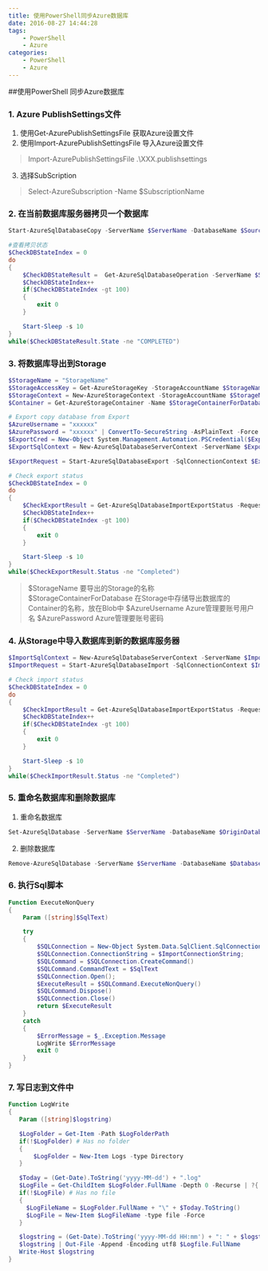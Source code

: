 ```yaml
---
title: 使用PowerShell同步Azure数据库
date: 2016-08-27 14:44:28
tags:
	- PowerShell
	- Azure
categories:
	- PowerShell
	- Azure
---
```

##使用PowerShell 同步Azure数据库

### 1. Azure PublishSettings文件
1. 使用Get-AzurePublishSettingsFile 获取Azure设置文件
2. 使用Import-AzurePublishSettingsFile 导入Azure设置文件
>Import-AzurePublishSettingsFile .\XXX.publishsettings

3. 选择SubScription
>Select-AzureSubscription -Name $SubscriptionName

### 2. 在当前数据库服务器拷贝一个数据库

```powershell
Start-AzureSqlDatabaseCopy -ServerName $ServerName -DatabaseName $SourceDatabaseName -PartnerDatabase $PartnerDatabaseName(copy库的名称)

#查看拷贝状态
$CheckDBStateIndex = 0
do 
{
	$CheckDBStateResult =  Get-AzureSqlDatabaseOperation -ServerName $ServerName -DatabaseName $SourceDatabaseName
	$CheckDBStateIndex++
	if($CheckDBStateIndex -gt 100)
	{
		exit 0
	}

	Start-Sleep -s 10
}
while($CheckDBStateResult.State -ne "COMPLETED")

```

### 3. 将数据库导出到Storage

```powershell
$StorageName = "StorageName"
$StorageAccessKey = Get-AzureStorageKey -StorageAccountName $StorageName | Select -ExpandProperty Primary
$StorageContext = New-AzureStorageContext -StorageAccountName $StorageName -StorageAccountKey $StorageAccessKey
$Container = Get-AzureStorageContainer -Name $StorageContainerForDatabase -Context $StorageContext

# Export copy database from Export
$AzureUsername = "xxxxxx"
$AzurePassword = "xxxxxx" | ConvertTo-SecureString -AsPlainText -Force
$ExportCred = New-Object System.Management.Automation.PSCredential($ExportUsername,$ExportPassword)
$ExportSqlContext = New-AzureSqlDatabaseServerContext -ServerName $ExportServerName -Credential $ExportCred

$ExportRequest = Start-AzureSqlDatabaseExport -SqlConnectionContext $ExportSqlContext -DatabaseName $ExportPartnerDatabaseName -StorageContainer $Container -BlobName $BlobName

# Check export status
$CheckDBStateIndex = 0
do 
{
	$CheckExportResult = Get-AzureSqlDatabaseImportExportStatus -Request $ExportRequest 
	$CheckDBStateIndex++
	if($CheckDBStateIndex -gt 100)
	{
		exit 0
	}

	Start-Sleep -s 10
}
while($CheckExportResult.Status -ne "Completed")
```

>$StorageName 要导出的Storage的名称
>$StorageContainerForDatabase 在Storage中存储导出数据库的Container的名称，放在Blob中
>$AzureUsername Azure管理要账号用户名
>$AzurePassword Azure管理要账号密码

### 4. 从Storage中导入数据库到新的数据库服务器

```powershell
$ImportSqlContext = New-AzureSqlDatabaseServerContext -ServerName $ImportDbServerName -Credential $ExportCred
$ImportRequest = Start-AzureSqlDatabaseImport -SqlConnectionContext $ImportSqlContext -StorageContainer $Container -DatabaseName $ImportDatabaseName -BlobName $BlobName

# Check import status
$CheckDBStateIndex = 0
do 
{
	$CheckImportResult = Get-AzureSqlDatabaseImportExportStatus -Request $ImportRequest 
	$CheckDBStateIndex++
	if($CheckDBStateIndex -gt 100)
	{
		exit 0
	}

	Start-Sleep -s 10
}
while($CheckImportResult.Status -ne "Completed")
```

### 5. 重命名数据库和删除数据库

1. 重命名数据库
```powershell
Set-AzureSqlDatabase -ServerName $ServerName -DatabaseName $OriginDatabaseName -NewDatabaseName $TempDatabaseName
```

2. 删除数据库
```powershell
Remove-AzureSqlDatabase -ServerName $ServerName -DatabaseName $DatabaseName -Force
```

### 6. 执行Sql脚本

```powershell
Function ExecuteNonQuery
{
    Param ([string]$SqlText)

    try
    {
        $SQLConnection = New-Object System.Data.SqlClient.SqlConnection;
        $SQLConnection.ConnectionString = $ImportConnectionString;
        $SQLCommand = $SQLConnection.CreateCommand()
        $SQLCommand.CommandText = $SqlText
        $SQLConnection.Open();
        $ExecuteResult = $SQLCommand.ExecuteNonQuery()
        $SQLCommand.Dispose()
        $SQLConnection.Close()
        return $ExecuteResult
    }
    catch
    {
        $ErrorMessage = $_.Exception.Message
        LogWrite $ErrorMessage
        exit 0
    }
}
```

### 7. 写日志到文件中

```powershell
Function LogWrite
{
   Param ([string]$logstring)

   $LogFolder = Get-Item -Path $LogFolderPath
   if(!$LogFolder) # Has no folder
   {
       $LogFolder = New-Item Logs -type Directory
   }

   $Today = (Get-Date).ToString('yyyy-MM-dd') + ".log"
   $LogFile = Get-ChildItem $LogFolder.FullName -Depth 0 -Recurse | ?{ $_.Name -eq $Today }
   if(!$LogFile) # Has no file
   {
     $LogFileName = $LogFolder.FullName + "\" + $Today.ToString()
     $LogFile = New-Item $LogFileName -type file -Force
   }

   $logstring = (Get-Date).ToString('yyyy-MM-dd HH:mm') + ": " + $logstring
   $logstring | Out-File -Append -Encoding utf8 $Logfile.FullName 
   Write-Host $logstring
}
```


